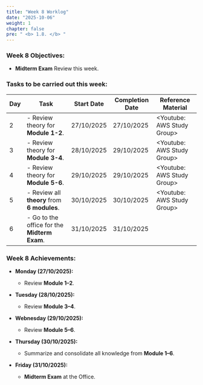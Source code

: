 ```yaml
---
title: "Week 8 Worklog"
date: "2025-10-06"
weight: 1
chapter: false
pre: " <b> 1.8. </b> "
---
```


### Week 8 Objectives:

* **Midterm Exam** Review this week.

### Tasks to be carried out this week:
| Day | Task                                     | Start Date | Completion Date | Reference Material         |
| --- |------------------------------------------|------------|-----------------|----------------------------|
| 2   | - Review theory for **Module 1-2**.          | 27/10/2025 | 27/10/2025      | <Youtube: AWS Study Group> |
| 3   | - Review theory for **Module 3-4**.          | 28/10/2025 | 29/10/2025      | <Youtube: AWS Study Group> |
| 4   | - Review theory for **Module 5-6**.          | 29/10/2025 | 29/10/2025      | <Youtube: AWS Study Group> |
| 5   | - Review all **theory** from **6 modules**.      | 30/10/2025 | 30/10/2025      | <Youtube: AWS Study Group> |
| 6   | - Go to the office for the **Midterm Exam**. | 31/10/2025 | 31/10/2025      |                            |


### Week 8 Achievements:

* **Monday (27/10/2025):**
    - Review **Module 1–2**.

* **Tuesday (28/10/2025):**
    - Review **Module 3–4**.

* **Webnesday (29/10/2025):**
    - Review **Module 5–6**.

* **Thursday (30/10/2025):**
    - Summarize and consolidate all knowledge from **Module 1–6**.

* **Friday (31/10/2025):**
    - **Midterm Exam** at the Office.



